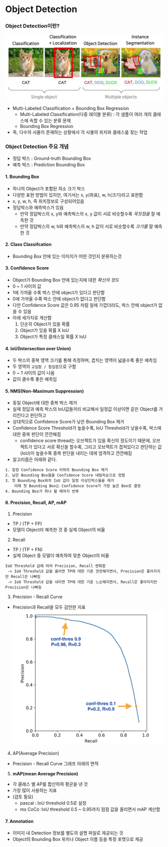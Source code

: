 # Object Detection

### Object Detection이란?
![Alt text](image.png)
* Multi-Labeled Classification + Bounding Box Regression
    * Multi-Labeled Classification(다중 레이블 분류) : 각 샘플이 여러 개의 클래스에 속할 수 있는 분류 문제
    * Bounding Box Regression
* 즉, 다수의 사물이 존재하는 상황에서 각 사물의 위치와 클래스를 찾는 작업

### Object Detection 주요 개념

* 정답 박스 : Ground-truth Bounding Box
* 예측 박스 : Prediction Bounding Box

#### 1. **Bounding Box**
* 하나의 Object가 포함된 최소 크기 박스
* 다양한 표현 방법이 있지만, 여기서는 x, y(좌표), w, h(크기)라고 표현함
* x, y, w, h, 즉 위치정보로 구성되어있음
* 정답박스와 예측박스가 있음
    * 만약 정답박스의 x, y와 예측박스의 x, y 값이 서로 비슷할수록 *꼭짓점을* 잘 예측한 것
    * 만약 정답박스의 w, h와 예측박스의 w, h 값이 서로 비슷할수록 *크기를* 잘 예측한 것

#### 2. **Class Classifcation**
* Bounding Box 안에 있는 이미지가 어떤 것인지 분류하는것

#### 3. **Confidence Score**
* Object가 Bounding Box 안에 있는지에 대한 *확신의 정도*
* 0 ~ 1 사이의 값
* 1에 가까울 수록 박스 안에 object가 있다고 판단함
* 0에 가까울 수록 박스 안에 object가 없다고 판단함
* 다만 Confidence Score 값은 0.95 처럼 일에 가깝더라도, 박스 안에 object가 없을 수 있음
* 아래 세가지로 계산함
    1. 단순히 Object가 있을 확률
    2. Object가 있을 확률 X IoU
    3. Object가 특정 클래스일 확률 X IoU

#### 4. IoU(Intersection over Union)
* 두 박스의 중복 영역 크기를 통해 측정하며, 겹치는 영역이 넓을수록 좋은 예측임
* 두 영역의 `교집합 / 합집합`으로 구함
* 0 ~ 1 사이의 값이 나옴
* 값이 클수록 좋은 예측임

#### 5. NMS(Non-Maximum Suppression)
* 동일 Object에 대한 중복 박스 제거
* 실제 정답과 예측 박스의 IoU값들끼리 비교해서 일정값 이상이면 같은 Object를 가리킨다고 판단하고
* 상대적으로 Confidence Score가 낮은 Bounding Box 제거
* Confidence Score Threshold가 높을수록, IoU Threshold가 낮을수록, 박스에 대한 중복 판단이 깐깐해짐
    * confidence score thread는 오브젝트가 있을 확신의 정도이기 때문에, 오브젝트가 있다고 서로 확신을 할수록, 그리고 오브젝트가 겹쳐있다고 판단하는 값(IoU)이 높을수록 중복 판단을 내리는 데에 엄격하고 깐깐해짐
* 알고리즘은 아래와 같다.
```
1. 일정 Confidence Score 이하의 Bounding Box 제거
2. 남은 Bounding Box들을 Confidence Score 내림차순으로 정렬
3. 첫 Bounding Box와의 IoU 값이 일정 이상인박스들을 제거
    이때 첫 Bounding Box는 Confidence Score가 가장 높은 Box로 결정
4. Bounding Box가 하나 될 때까지 반복
```

#### 6. Precision, Recall, AP, **mAP**
1. Precision
* TP / (TP + FP)
* 모델이 Object라 예측한 것 중 실제 Object의 비율

2. Recall
* TP / (TP + FN)
* 실제 Object 중 모델이 예측하여 맞춘 Object의 비율

```
IoU Threshold 값에 따라 Precision, Recall 변화함
 -> IoU Threshold 값을 올리면 TP에 대한 기준 깐깐해지면서, Precision은 좋아지지만 Recall은 나빠짐
 -> IoU Threshold 값을 내리면 TP에 대한 기준 느슨해지면서, Recall은 좋아지지만 Precision은 나빠짐
```

3. Precision - Recall Curve
* Precision과 Recall을 모두 감안한 지표
![Alt text](image-1.png)

4. AP(Average Precision)
* Precision - Recall Curve 그래프 아래의 면적

5. **mAP(mean Average Precision)**
* 각 클래스 별 AP를 합산하여 평균을 낸 것
* 가장 많이 사용하는 지표
* (검토 필요)
    * pascal : IoU threshold 0.5로 설정
    * ms CoCo :IoU threshold 0.5 ~ 0.95까지 점점 값을 올리면서 mAP 계산함

#### 7. Annotation
* 이미지 내 Detection 정보를 별도의 설명 파일로 제공되는 것
* Object의 Bounding Box 위치나 Object 이름 등을 특정 포맷으로 제공

